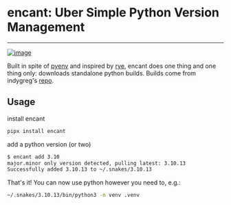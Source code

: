 # encant: Uber Simple Python Version Management

----
[![image](https://img.shields.io/pypi/v/encant.svg)](https://pypi.python.org/pypi/encant)

Built in spite of [pyenv](https://github.com/pyenv/pyenv) and inspired by [rye](https://github.com/mitsuhiko/rye), encant does one thing and one thing only: downloads standalone python builds. Builds come from indygreg's [repo](https://github.com/indygreg/python-build-standalone).

## Usage

install encant

```bash
pipx install encant
```

add a python version (or two)

```bash
$ encant add 3.10
major.minor only version detected, pulling latest: 3.10.13
Successfully added 3.10.13 to ~/.snakes/3.10.13
```

That's it! You can now use python however you need to, e.g.:

```bash
~/.snakes/3.10.13/bin/python3 -m venv .venv
```
